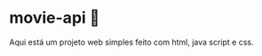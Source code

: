 # movie-api 🍿 
<p aling="center">Aqui está um projeto web simples feito com html, java script e css.</p>

